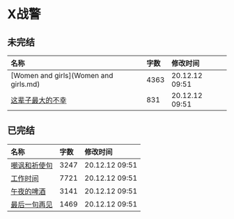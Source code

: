 # X战警

## 未完结

|名称|字数|修改时间|
|:-|:-|:-|
|[Women and girls](Women and girls.md)|4363|20.12.12 09:51|
|[这辈子最大的不幸](这辈子最大的不幸.md)|831|20.12.12 09:51|

## 已完结

|名称|字数|修改时间|
|:-|:-|:-|
|[嘲讽和祈使句](嘲讽和祈使句.md)|3247|20.12.12 09:51|
|[工作时间](工作时间.md)|7721|20.12.12 09:51|
|[午夜的啤酒](午夜的啤酒.md)|3141|20.12.12 09:51|
|[最后一句再见](最后一句再见.md)|1469|20.12.12 09:51|
